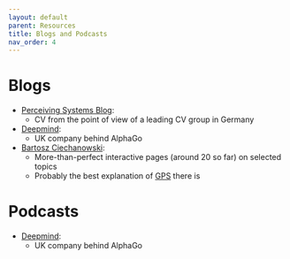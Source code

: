 ```yaml
---
layout: default
parent: Resources
title: Blogs and Podcasts
nav_order: 4
---
```


# Blogs

- [Perceiving Systems Blog](https://perceiving-systems.blog/en):
  - CV from the point of view of a leading CV group in Germany
- [Deepmind](https://deepmind.com/blog):
  - UK company behind AlphaGo
- [Bartosz Ciechanowski](https://ciechanow.ski/archives/):
  - More-than-perfect interactive pages (around 20 so far) on selected topics
  - Probably the best explanation of [GPS](https://ciechanow.ski/gps/) there is

# Podcasts

- [Deepmind](https://www.youtube.com/watch?v=_da0i5S-SSU&list=PLqYmG7hTraZBiUr6_Qf8YTS2Oqy3OGZEj&ab_channel=DeepMind):
  - UK company behind AlphaGo

